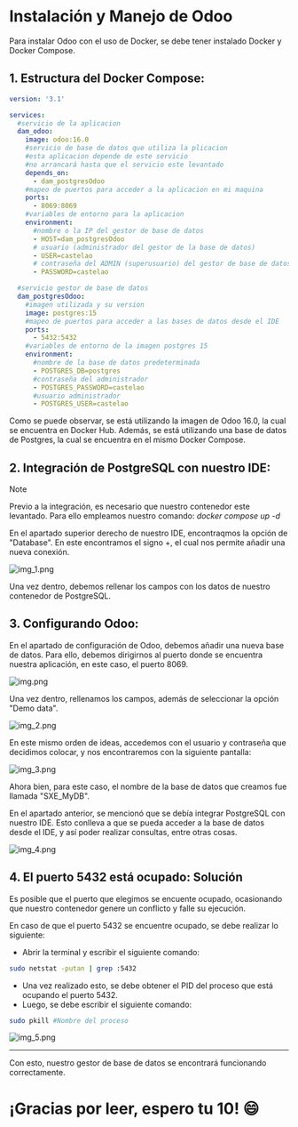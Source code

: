 # Instalación y Manejo de Odoo

Para instalar Odoo con el uso de Docker, se debe tener instalado Docker y Docker Compose.

## 1. Estructura del Docker Compose:

```yml
version: '3.1'

services:
  #servicio de la aplicacion
  dam_odoo:
    image: odoo:16.0
    #servicio de base de datos que utiliza la plicacion
    #esta aplicacion depende de este servicio
    #no arrancará hasta que el servicio este levantado
    depends_on:
      - dam_postgresOdoo
    #mapeo de puertos para acceder a la aplicacion en mi maquina
    ports:
      - 8069:8069
    #variables de entorno para la aplicacion
    environment:
      #nombre o la IP del gestor de base de datos
      - HOST=dam_postgresOdoo
      # usuario (administrador del gestor de la base de datos)
      - USER=castelao
      # contraseña del ADMIN (superusuario) del gestor de base de datos
      - PASSWORD=castelao

  #servicio gestor de base de datos
  dam_postgresOdoo:
    #imagen utilizada y su version
    image: postgres:15
    #mapeo de puertos para acceder a las bases de datos desde el IDE
    ports:
      - 5432:5432
    #variables de entorno de la imagen postgres 15
    environment:
      #nombre de la base de datos predeterminada
      - POSTGRES_DB=postgres
      #contraseña del administrador
      - POSTGRES_PASSWORD=castelao
      #usuario administrador
      - POSTGRES_USER=castelao
```

Como se puede observar, se está utilizando la imagen de Odoo 16.0, la cual se encuentra en Docker Hub. Además, se está utilizando una base de datos de Postgres, la cual se encuentra en el mismo Docker Compose.

## 2. Integración de PostgreSQL con nuestro IDE:

> [!NOTE]
> Previo a la integración, es necesario que nuestro contenedor este levantado. Para ello empleamos nuestro comando:
> *docker compose up -d*

En el apartado superior derecho de nuestro IDE, encontraqmos la opción de "Database". En este encontramos el signo +, el cual nos permite añadir una nueva conexión.

![img_1.png](media%2Fimg_1.png)

Una vez dentro, debemos rellenar los campos con los datos de nuestro contenedor de PostgreSQL.

## 3. Configurando Odoo:

En el apartado de configuración de Odoo, debemos añadir una nueva base de datos. Para ello, debemos dirigirnos al puerto donde se encuentra nuestra aplicación, en este caso, el puerto 8069.

![img.png](media%2Fimg.png)

Una vez dentro, rellenamos los campos, además de seleccionar la opción "Demo data".

![img_2.png](media%2Fimg_2.png)

En este mismo orden de ideas, accedemos con el usuario y contraseña que decidimos colocar, y nos encontraremos con la siguiente pantalla:

![img_3.png](media%2Fimg_3.png)

Ahora bien, para este caso, el nombre de la base de datos que creamos fue llamada "SXE_MyDB".

En el apartado anterior, se mencionó que se debía integrar PostgreSQL con nuestro IDE. Esto conlleva a que se pueda acceder a la base de datos desde el IDE, y así poder realizar consultas, entre otras cosas.

![img_4.png](media%2Fimg_4.png)

## 4. El puerto 5432 está ocupado: Solución

Es posible que el puerto que elegimos se encuente ocupado, ocasionando que nuestro contenedor genere un conflicto y falle su ejecución.

En caso de que el puerto 5432 se encuentre ocupado, se debe realizar lo siguiente:

- Abrir la terminal y escribir el siguiente comando:

```bash
sudo netstat -putan | grep :5432
```

- Una vez realizado esto, se debe obtener el PID del proceso que está ocupando el puerto 5432.
- Luego, se debe escribir el siguiente comando:

```bash 
sudo pkill #Nombre del proceso
```
![img_5.png](media%2Fimg_5.png)

---
Con esto, nuestro gestor de base de datos se encontrará funcionando correctamente.

# ¡Gracias por leer, espero tu 10! :smile:



